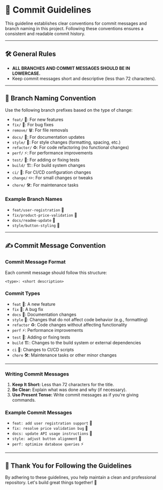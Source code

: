 # 🚀 Commit Guidelines

This guideline establishes clear conventions for commit messages and branch naming in this project. Following these conventions ensures a consistent and readable commit history.

---

## 🛠️ General Rules

- **ALL BRANCHES AND COMMIT MESSAGES SHOULD BE IN LOWERCASE.**
- Keep commit messages short and descriptive (less than 72 characters).

---

## 🌳 Branch Naming Convention

Use the following branch prefixes based on the type of change:

- `feat/` 🌟: For new features
- `fix/` 🐛: For bug fixes
- `remove/` 🗑️: For file removals
- `docs/` 📖: For documentation updates
- `style/` 🎨: For style changes (formatting, spacing, etc.)
- `refactor/` ♻️: For code refactoring (no functional changes)
- `perf/` ⚡: For performance improvements
- `test/` 🧪: For adding or fixing tests
- `build/` 🏗️: For build system changes
- `ci/` 🔄: For CI/CD configuration changes
- `change/` ✏️: For small changes or tweaks
- `chore/` 🛠️: For maintenance tasks

### Example Branch Names

- `feat/user-registration` 🌟
- `fix/product-price-validation` 🐛
- `docs/readme-update` 📖
- `style/button-styling` 🎨

---

## ✍️ Commit Message Convention

### Commit Message Format

Each commit message should follow this structure:

```text
<type>: <short description>
```

### Commit Types

- `feat` 🌟: A new feature
- `fix` 🐛: A bug fix
- `docs` 📖: Documentation changes
- `style` 🎨: Changes that do not affect code behavior (e.g., formatting)
- `refactor` ♻️: Code changes without affecting functionality
- `perf` ⚡: Performance improvements
- `test` 🧪: Adding or fixing tests
- `build` 🏗️: Changes to the build system or external dependencies
- `ci` 🔄: Changes to CI/CD scripts
- `chore` 🛠️: Maintenance tasks or other minor changes

---

### Writing Commit Messages

1. **Keep It Short:** Less than 72 characters for the title.
2. **Be Clear:** Explain what was done and why (if necessary).
3. **Use Present Tense:** Write commit messages as if you're giving commands.

### Example Commit Messages

- `feat: add user registration support` 🌟
- `fix: resolve price validation bug` 🐛
- `docs: update API usage instructions` 📖
- `style: adjust button alignment` 🎨
- `perf: optimize database queries` ⚡

---

## 🙏 Thank You for Following the Guidelines

By adhering to these guidelines, you help maintain a clean and professional repository. Let's build great things together! 🚀
